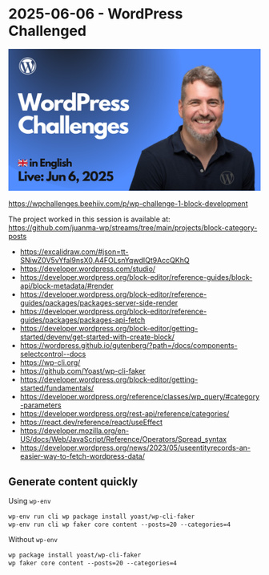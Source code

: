 # 2025-06-06 - WordPress Challenged

[![](./thumbnail.png)](https://www.youtube.com/live/DgB5M5ameUs?si=e8IetpkNORI12mjX)

https://wpchallenges.beehiiv.com/p/wp-challenge-1-block-development

The project worked in this session is available at:
https://github.com/juanma-wp/streams/tree/main/projects/block-category-posts

- https://excalidraw.com/#json=tt-SNiwZ0V5vYfal9nsX0,A4FOLsnYqwdIQt9AccQKhQ
- https://developer.wordpress.com/studio/
- https://developer.wordpress.org/block-editor/reference-guides/block-api/block-metadata/#render
- https://developer.wordpress.org/block-editor/reference-guides/packages/packages-server-side-render
- https://developer.wordpress.org/block-editor/reference-guides/packages/packages-api-fetch
- https://developer.wordpress.org/block-editor/getting-started/devenv/get-started-with-create-block/
- https://wordpress.github.io/gutenberg/?path=/docs/components-selectcontrol--docs
- https://wp-cli.org/
- https://github.com/Yoast/wp-cli-faker
- https://developer.wordpress.org/block-editor/getting-started/fundamentals/
- https://developer.wordpress.org/reference/classes/wp_query/#category-parameters
- https://developer.wordpress.org/rest-api/reference/categories/
- https://react.dev/reference/react/useEffect
- https://developer.mozilla.org/en-US/docs/Web/JavaScript/Reference/Operators/Spread_syntax
- https://developer.wordpress.org/news/2023/05/useentityrecords-an-easier-way-to-fetch-wordpress-data/

## Generate content quickly 

Using `wp-env`
```
wp-env run cli wp package install yoast/wp-cli-faker
wp-env run cli wp faker core content --posts=20 --categories=4
```

Without `wp-env`
```
wp package install yoast/wp-cli-faker
wp faker core content --posts=20 --categories=4
```
